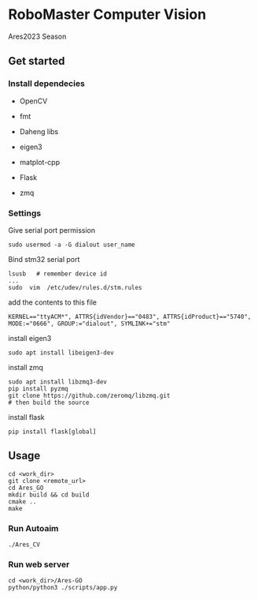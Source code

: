 # RoboMaster Computer Vision

Ares2023 Season

## Get started
### Install dependecies
- OpenCV
- fmt
- Daheng libs
- eigen3
- matplot-cpp
- Flask

- zmq

### Settings
Give serial port permission
```shell
sudo usermod -a -G dialout user_name
```
Bind stm32 serial port
```shell
lsusb   # remember device id
...
sudo  vim  /etc/udev/rules.d/stm.rules
```
add the contents to this file
```vim
KERNEL=="ttyACM*", ATTRS{idVendor}=="0483", ATTRS{idProduct}=="5740", MODE:="0666", GROUP:="dialout", SYMLINK+="stm"
```

install eigen3
```shell
sudo apt install libeigen3-dev
```
install zmq
```shell
sudo apt install libzmq3-dev
pip install pyzmq
git clone https://github.com/zeromq/libzmq.git
# then build the source
```

install flask

```shell
pip install flask[global]
```

## Usage

```shell
cd <work_dir>
git clone <remote_url>
cd Ares_GO
mkdir build && cd build
cmake ..
make 
```

### Run Autoaim 

```shell
./Ares_CV
```

### Run web server

```shell
cd <work_dir>/Ares-GO
python/python3 ./scripts/app.py
```

